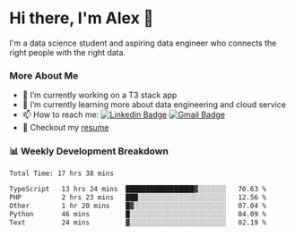 # Hi there, I'm Alex  👋

I'm a data science student and aspiring data engineer who connects the right people with the right data. 

### More About Me

- 🔭 I’m currently working on a T3 stack app
- 🌱 I’m currently learning more about data engineering and cloud service
- 📫 How to reach me: [![Linkedin Badge](https://img.shields.io/badge/Alex%20Chen-blue?style=flat&logo=linkedin&labelColor=blue&link=https://www.linkedin.com/in/alex-chen-112523chen)](https://www.linkedin.com/in/alex-chen-112523chen/) [![Gmail Badge](https://img.shields.io/badge/-Alex%20Chen-c14438?style=flat&logo=Gmail&logoColor=white&link=mailto:itsalexchen@gmail.com)](mailto:itsalexchen@gmail.com)
- 📝 Checkout my [resume](https://112523chen.vercel.app/AlexChenResume.pdf)


### 📊 Weekly Development Breakdown
<!--START_SECTION:waka-->

```txt
Total Time: 17 hrs 38 mins

TypeScript   13 hrs 24 mins  █████████████████▓░░░░░░░   70.63 %
PHP          2 hrs 23 mins   ███░░░░░░░░░░░░░░░░░░░░░░   12.56 %
Other        1 hr 20 mins    █▓░░░░░░░░░░░░░░░░░░░░░░░   07.04 %
Python       46 mins         █░░░░░░░░░░░░░░░░░░░░░░░░   04.09 %
Text         24 mins         ▓░░░░░░░░░░░░░░░░░░░░░░░░   02.19 %
```

<!--END_SECTION:waka-->
